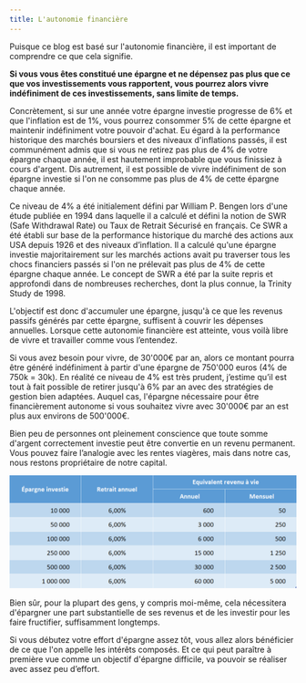 ```yaml
---
title: L'autonomie financière
---
```


Puisque ce blog est basé sur l'autonomie financière, il est important de comprendre ce que cela signifie.

**Si vous vous êtes constitué une épargne et ne dépensez pas plus que ce que vos investissements vous rapportent, vous pourrez alors vivre indéfiniment de ces investissements, sans limite de temps.**

Concrètement, si sur une année votre épargne investie progresse de 6% et que l'inflation est de 1%, vous pourrez consommer 5% de cette épargne et maintenir indéfiniment votre pouvoir d'achat. Eu égard à la performance historique des marchés boursiers et des niveaux d'inflations passés, il est communément admis que si vous ne retirez pas plus de 4% de votre épargne chaque année, il est hautement improbable que vous finissiez à cours d'argent. Dis autrement, il est possible de vivre indéfiniment de son épargne investie si l'on ne consomme pas plus de 4% de cette épargne chaque année.

Ce niveau de 4% a été initialement défini par William P. Bengen lors d'une étude publiée en 1994 dans laquelle il a calculé et défini la notion de SWR (Safe Withdrawal Rate) ou Taux de Retrait Sécurisé en français. Ce SWR a été établi sur base de la performance historique du marché des actions aux USA depuis 1926 et des niveaux d’inflation. Il a calculé qu'une épargne investie majoritairement sur les marchés actions avait pu traverser tous les chocs financiers passés si l'on ne prélevait pas plus de 4% de cette épargne chaque année. Le concept de SWR a été par la suite repris et approfondi dans de nombreuses recherches, dont la plus connue, la Trinity Study de 1998.

L'objectif est donc d'accumuler une épargne, jusqu'à ce que les revenus passifs générés par cette épargne, suffisent à couvrir les dépenses annuelles. Lorsque cette autonomie financière est atteinte, vous voilà libre de vivre et travailler comme vous l’entendez.

Si vous avez besoin pour vivre, de 30'000€ par an, alors ce montant pourra être généré indéfiniment à partir d'une épargne de 750'000 euros (4% de 750k = 30k). En réalité ce niveau de 4% est très prudent, j’estime qu’il est tout à fait possible de retirer jusqu'à 6% par an avec des stratégies de gestion bien adaptées. Auquel cas, l'épargne nécessaire pour être financièrement autonome si vous souhaitez vivre avec 30'000€ par an est plus aux environs de 500'000€.

Bien peu de personnes ont pleinement conscience que toute somme d'argent correctement investie peut être convertie en un revenu permanent. Vous pouvez faire l’analogie avec les rentes viagères, mais dans notre cas, nous restons propriétaire de notre capital.

![Relation épargne et revenu](./images/sim-capital-revenu.png)

Bien sûr, pour la plupart des gens, y compris moi-même, cela nécessitera d'épargner une part substantielle de ses revenus et de les investir pour les faire fructifier, suffisamment longtemps.

Si vous débutez votre effort d'épargne assez tôt, vous allez alors bénéficier de ce que l'on appelle les intérêts composés. Et ce qui peut paraître à première vue comme un objectif d'épargne difficile, va pouvoir se réaliser avec assez peu d’effort.

<!-- **A retenir : Une vie libérée de la contrainte métro-boulot-dodo passe par l'accumulation d'une épargne financière qui va permettre de générer un revenu financier permanent. Si ce revenu couvre vos dépenses annuelles, vous êtes alors financièrement autonome et n'avez plus à dépendre d'un salaire mensuel pour vivre au quotidien, vous êtes libre de vivre comme vous le souhaitez.** -->
